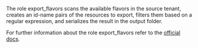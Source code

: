 The role export_flavors
scans the available flavors in the
source tenant, creates an id-name pairs
of the resources to export, filters them
based on a regular expression, and serializes
the result in the output folder.

For further information about the role export_flavors refer to the
[official docs](https://os-migrate.github.io/os-migrate/roles/role-export_flavors.html).
